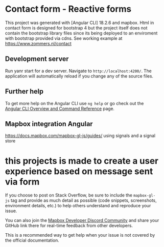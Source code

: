 # Contact form  - Reactive forms 

This project was generated with [Angular CLI] 18.2.6 and mapbox. Html in contact form is designed for bootstrap 4 but the project itself does not contain the bootstrap library files since its being deployed to an enviroment with bootstrap provided via cdns. 
See working example at https://www.zommers.nl/contact

## Development server

Run yanr start for a dev server. Navigate to `http://localhost:4200/`. The application will automatically reload if you change any of the source files.

## Further help

To get more help on the Angular CLI use `ng help` or go check out the [Angular CLI Overview and Command Reference](https://angular.io/cli) page.


## Mapbox integration Angular 
 https://docs.mapbox.com/mapbox-gl-js/guides/ using signals and a signal store

# this projects is made to create a user experience based on message sent via form
If you choose to post on Stack Overflow, be sure to include the `mapbox-gl-js` tag and provide as much detail as possible (code snippets, screenshots, environment details, etc.) to help others understand and reproduce your issue.

You can also join the [Mapbox Developer Discord Community](https://discord.gg/uMpcC5RmJh) and share your GitHub link there for real-time feedback from other developers.

This is a recommended way to get help when your issue is not covered by the official documentation.
